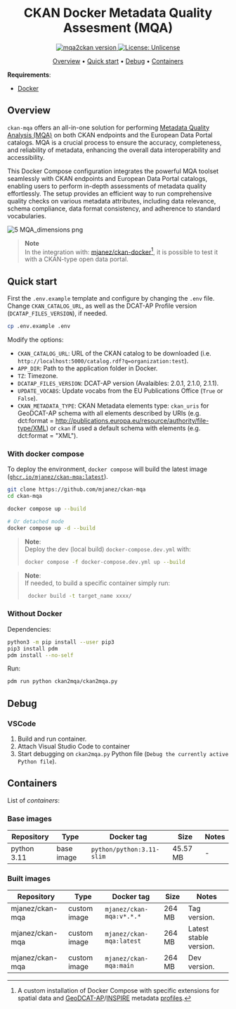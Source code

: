 <h1 align="center">CKAN Docker Metadata Quality Assesment (MQA)</h1>
<p align="center">
<a href="https://github.com/mjanez/ckan-mqa"><img src="https://img.shields.io/badge/%20ckan-mqa-brightgreen" alt="mqa2ckan version"></a><a href="https://opensource.org/licenses/MIT"> <img src="https://img.shields.io/badge/license-Unlicense-brightgreen" alt="License: Unlicense"></a> <a href="https://github.com/mjanez/ckan-mqa/actions/workflows/docker/badge.svg" alt="License: Unlicense"></a>


<p align="center">
    <a href="#overview">Overview</a> •
    <a href="#quick-start">Quick start</a> •
    <a href="#debug">Debug</a> •
    <a href="#containers">Containers</a>
</p>

**Requirements**:
* [Docker](https://docs.docker.com/get-docker/)

## Overview
`ckan-mqa` offers an all-in-one solution for performing [Metadata Quality Analysis (MQA)](https://data.europa.eu/mqa/methodology) on both CKAN endpoints and the European Data Portal catalogs. MQA is a crucial process to ensure the accuracy, completeness, and reliability of metadata, enhancing the overall data interoperability and accessibility.

This Docker Compose configuration integrates the powerful MQA toolset seamlessly with CKAN endpoints and European Data Portal catalogs, enabling users to perform in-depth assessments of metadata quality effortlessly. The setup provides an efficient way to run comprehensive quality checks on various metadata attributes, including data relevance, schema compliance, data format consistency, and adherence to standard vocabularies.

![5 MQA_dimensions png](https://github.com/mjanez/ckan-mqa/assets/96422458/0c54d8c3-e454-4a6a-bcd6-ebc0a0dae080)


>**Note**<br>
> In the integration with: [mjanez/ckan-docker](https://github.com/mjanez/ckan-docker)[^1], it is possible to test it with a CKAN-type open data portal.

## Quick start
First the `.env.example` template and configure by changing the `.env` file. Change `CKAN_CATALOG_URL`,  as well as the DCAT-AP Profile version (`DCATAP_FILES_VERSION`), if needed.

```bash
cp .env.example .env
```

Modify the options:
- `CKAN_CATALOG_URL`: URL of the CKAN catalog to be downloaded (i.e. `http://localhost:5000/catalog.rdf?q=organization:test`).
- `APP_DIR`: Path to the application folder in Docker.
- `TZ`: Timezone.
- `DCATAP_FILES_VERSION`: DCAT-AP version (Avalaibles: 2.0.1, 2.1.0, 2.1.1).
- `UPDATE_VOCABS`: Update vocabs from the EU Publications Office (`True` or `False`).
- `CKAN_METADATA_TYPE`: CKAN Metadata elements type: `ckan_uris` for GeoDCAT-AP schema with all elements described by URIs (e.g. dct:format = <http://publications.europa.eu/resource/authority/file-type/XML>) or `ckan` if used a default schema with elements (e.g. dct:format = "XML").

### With docker compose
To deploy the environment, `docker compose` will build the latest image ([`ghcr.io/mjanez/ckan-mqa:latest`](https://github.com/mjanez/ckan-mqa/pkgs/container/ckan-mqa)).

```bash
git clone https://github.com/mjanez/ckan-mqa
cd ckan-mqa

docker compose up --build

# Or detached mode
docker compose up -d --build
```

>**Note**:<br>
> Deploy the dev (local build) `docker-compose.dev.yml` with:
>
>```bash
> docker compose -f docker-compose.dev.yml up --build
>```


>**Note**:<br>
>If needed, to build a specific container simply run:
>
>```bash
>  docker build -t target_name xxxx/
>```

### Without Docker
Dependencies:
```bash
python3 -m pip install --user pip3
pip3 install pdm
pdm install --no-self
```

Run:
```bash
pdm run python ckan2mqa/ckan2mqa.py
```

## Debug
### VSCode
1. Build and run container.
2. Attach Visual Studio Code to container
3. Start debugging on `ckan2mqa.py` Python file (`Debug the currently active Python file`).

## Containers
List of *containers*:
### Base images
| Repository | Type | Docker tag | Size | Notes |
| --- | --- | --- | --- | --- |
| python 3.11| base image | `python/python:3.11-slim` | 45.57 MB |  - |

### Built images
| Repository | Type | Docker tag | Size | Notes |
| --- | --- | --- | --- | --- |
| mjanez/ckan-mqa| custom image | `mjanez/ckan-mqa:v*.*.*` | 264 MB |  Tag version. |
| mjanez/ckan-mqa| custom image | `mjanez/ckan-mqa:latest` | 264 MB |  Latest stable version. |
| mjanez/ckan-mqa| custom image | `mjanez/ckan-mqa:main` | 264 MB |  Dev version.  |


[^1]: A custom installation of Docker Compose with specific extensions for spatial data and [GeoDCAT-AP](https://github.com/SEMICeu/GeoDCAT-AP)/[INSPIRE](https://github.com/INSPIRE-MIF/technical-guidelines) metadata [profiles](https://en.wikipedia.org/wiki/Geospatial_metadata).
